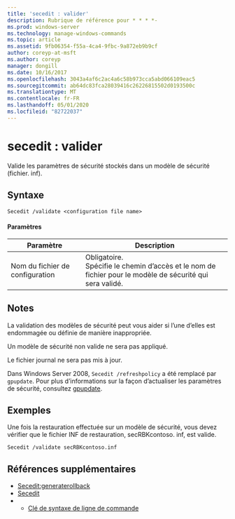 ```yaml
---
title: 'secedit : valider'
description: Rubrique de référence pour * * * *-
ms.prod: windows-server
ms.technology: manage-windows-commands
ms.topic: article
ms.assetid: 9fb06354-f55a-4ca4-9fbc-9a872eb9b9cf
author: coreyp-at-msft
ms.author: coreyp
manager: dongill
ms.date: 10/16/2017
ms.openlocfilehash: 3043a4af6c2ac4a6c58b973cca5abd066109eac5
ms.sourcegitcommit: ab64dc83fca28039416c26226815502d0193500c
ms.translationtype: MT
ms.contentlocale: fr-FR
ms.lasthandoff: 05/01/2020
ms.locfileid: "82722037"
---
```

# <a name="seceditvalidate"></a>secedit : valider



Valide les paramètres de sécurité stockés dans un modèle de sécurité (fichier. inf).

## <a name="syntax"></a>Syntaxe

```
Secedit /validate <configuration file name>  

```

#### <a name="parameters"></a>Paramètres

|Paramètre|Description|
|---------|-----------|
|Nom du fichier de configuration|Obligatoire.</br>Spécifie le chemin d’accès et le nom de fichier pour le modèle de sécurité qui sera validé.|

## <a name="remarks"></a>Notes 

La validation des modèles de sécurité peut vous aider si l’une d’elles est endommagée ou définie de manière inappropriée.

Un modèle de sécurité non valide ne sera pas appliqué.

Le fichier journal ne sera pas mis à jour.

Dans Windows Server 2008, `Secedit /refreshpolicy` a été remplacé par `gpupdate`. Pour plus d’informations sur la façon d’actualiser les paramètres de sécurité, consultez [gpupdate](gpupdate.md).

## <a name="examples"></a>Exemples

Une fois la restauration effectuée sur un modèle de sécurité, vous devez vérifier que le fichier INF de restauration, secRBKcontoso. inf, est valide.
```
Secedit /validate secRBKcontoso.inf
```

## <a name="additional-references"></a>Références supplémentaires

-   [Secedit:generaterollback](secedit-generaterollback.md)
-   [Secedit](secedit.md)
-   - [Clé de syntaxe de ligne de commande](command-line-syntax-key.md)